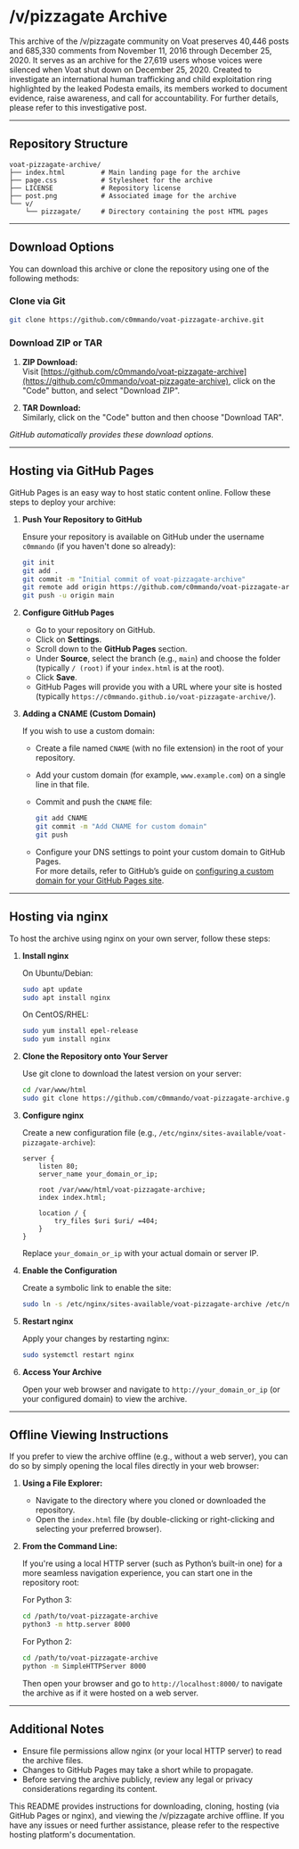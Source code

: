 # /v/pizzagate Archive

This archive of the /v/pizzagate community on Voat preserves 40,446 posts and 685,330 comments from November 11, 2016 through December 25, 2020. It serves as an archive for the 27,619 users whose voices were silenced when Voat shut down on December 25, 2020. Created to investigate an international human trafficking and child exploitation ring highlighted by the leaked Podesta emails, its members worked to document evidence, raise awareness, and call for accountability. For further details, please refer to this investigative post.

---

## Repository Structure

```
voat-pizzagate-archive/
├── index.html         # Main landing page for the archive
├── page.css           # Stylesheet for the archive
├── LICENSE            # Repository license
├── post.png           # Associated image for the archive
└── v/
    └── pizzagate/     # Directory containing the post HTML pages
```

---

## Download Options

You can download this archive or clone the repository using one of the following methods:

### Clone via Git

```bash
git clone https://github.com/c0mmando/voat-pizzagate-archive.git
```

### Download ZIP or TAR

1. **ZIP Download:**  
   Visit [https://github.com/c0mmando/voat-pizzagate-archive](https://github.com/c0mmando/voat-pizzagate-archive), click on the "Code" button, and select "Download ZIP".

2. **TAR Download:**  
   Similarly, click on the "Code" button and then choose "Download TAR".  

*GitHub automatically provides these download options.*

---

## Hosting via GitHub Pages

GitHub Pages is an easy way to host static content online. Follow these steps to deploy your archive:

1. **Push Your Repository to GitHub**

   Ensure your repository is available on GitHub under the username `c0mmando` (if you haven't done so already):

   ```bash
   git init
   git add .
   git commit -m "Initial commit of voat-pizzagate-archive"
   git remote add origin https://github.com/c0mmando/voat-pizzagate-archive.git
   git push -u origin main
   ```

2. **Configure GitHub Pages**

   - Go to your repository on GitHub.
   - Click on **Settings**.
   - Scroll down to the **GitHub Pages** section.
   - Under **Source**, select the branch (e.g., `main`) and choose the folder (typically `/ (root)` if your `index.html` is at the root).
   - Click **Save**.
   - GitHub Pages will provide you with a URL where your site is hosted (typically `https://c0mmando.github.io/voat-pizzagate-archive/`).

3. **Adding a CNAME (Custom Domain)**

   If you wish to use a custom domain:
   
   - Create a file named `CNAME` (with no file extension) in the root of your repository.
   - Add your custom domain (for example, `www.example.com`) on a single line in that file.
   - Commit and push the `CNAME` file:
     
     ```bash
     git add CNAME
     git commit -m "Add CNAME for custom domain"
     git push
     ```
     
   - Configure your DNS settings to point your custom domain to GitHub Pages.  
     For more details, refer to GitHub’s guide on [configuring a custom domain for your GitHub Pages site](https://docs.github.com/en/pages/configuring-a-custom-domain-for-your-github-pages-site).

---

## Hosting via nginx

To host the archive using nginx on your own server, follow these steps:

1. **Install nginx**

   On Ubuntu/Debian:

   ```bash
   sudo apt update
   sudo apt install nginx
   ```

   On CentOS/RHEL:

   ```bash
   sudo yum install epel-release
   sudo yum install nginx
   ```

2. **Clone the Repository onto Your Server**

   Use git clone to download the latest version on your server:

   ```bash
   cd /var/www/html
   sudo git clone https://github.com/c0mmando/voat-pizzagate-archive.git
   ```

3. **Configure nginx**

   Create a new configuration file (e.g., `/etc/nginx/sites-available/voat-pizzagate-archive`):

   ```nginx
   server {
       listen 80;
       server_name your_domain_or_ip;

       root /var/www/html/voat-pizzagate-archive;
       index index.html;

       location / {
           try_files $uri $uri/ =404;
       }
   }
   ```

   Replace `your_domain_or_ip` with your actual domain or server IP.

4. **Enable the Configuration**

   Create a symbolic link to enable the site:

   ```bash
   sudo ln -s /etc/nginx/sites-available/voat-pizzagate-archive /etc/nginx/sites-enabled/
   ```

5. **Restart nginx**

   Apply your changes by restarting nginx:

   ```bash
   sudo systemctl restart nginx
   ```

6. **Access Your Archive**

   Open your web browser and navigate to `http://your_domain_or_ip` (or your configured domain) to view the archive.

---

## Offline Viewing Instructions

If you prefer to view the archive offline (e.g., without a web server), you can do so by simply opening the local files directly in your web browser:

1. **Using a File Explorer:**

   - Navigate to the directory where you cloned or downloaded the repository.
   - Open the `index.html` file (by double-clicking or right-clicking and selecting your preferred browser).

2. **From the Command Line:**

   If you're using a local HTTP server (such as Python’s built-in one) for a more seamless navigation experience, you can start one in the repository root:

   For Python 3:

   ```bash
   cd /path/to/voat-pizzagate-archive
   python3 -m http.server 8000
   ```

   For Python 2:

   ```bash
   cd /path/to/voat-pizzagate-archive
   python -m SimpleHTTPServer 8000
   ```

   Then open your browser and go to `http://localhost:8000/` to navigate the archive as if it were hosted on a web server.

---

## Additional Notes

- Ensure file permissions allow nginx (or your local HTTP server) to read the archive files.
- Changes to GitHub Pages may take a short while to propagate.
- Before serving the archive publicly, review any legal or privacy considerations regarding its content.

This README provides instructions for downloading, cloning, hosting (via GitHub Pages or nginx), and viewing the /v/pizzagate archive offline. If you have any issues or need further assistance, please refer to the respective hosting platform's documentation.
